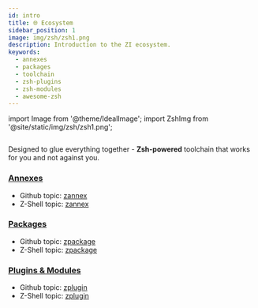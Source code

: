 ```yaml
---
id: intro
title: 🌐 Ecosystem
sidebar_position: 1
image: img/zsh/zsh1.png
description: Introduction to the ZI ecosystem.
keywords:
  - annexes
  - packages
  - toolchain
  - zsh-plugins
  - zsh-modules
  - awesome-zsh
---
```


import Image from '@theme/IdealImage';
import ZshImg from '@site/static/img/zsh/zsh1.png';

<Image className="ScreenView" img={ZshImg} />

Designed to glue everything together - <b>Zsh-powered</b> toolchain that works for you and not against you.

### <i class="fa-brands fa-superpowers"></i> [Annexes](/ecosystem/annexes/)

- Github topic: [zannex][gh-zannex]
- Z-Shell topic: [zannex][zannex]

### <i class="fa-solid fa-cubes"></i> [Packages](/ecosystem/packages/)

- Github topic: [zpackage][gh-zpackage]
- Z-Shell topic: [zpackage][zpackage]

### <i class="fa-solid fa-gear"></i> [Plugins & Modules](/ecosystem/plugins/)

- Github topic: [zplugin][gh-zplugin]
- Z-Shell topic: [zplugin][zplugin]

[zannex]: https://github.com/search?q=topic%3Azannex+org%3Az-shell&type=Repositories
[gh-zannex]: https://github.com/topics/zannex
[zpackage]: https://github.com/search?q=topic%3Azpackage+org%3Az-shell&type=Repositories
[gh-zpackage]: https://github.com/topics/zpackage
[zplugin]: https://github.com/search?q=topic%3Azplugin+org%3Az-shell&type=Repositories
[gh-zplugin]: https://github.com/topics/zplugin
